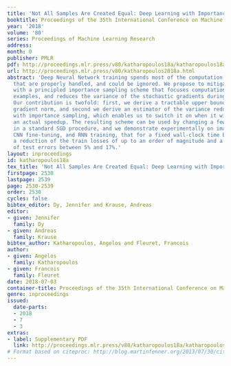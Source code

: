 ```yaml
---
title: 'Not All Samples Are Created Equal: Deep Learning with Importance Sampling'
booktitle: Proceedings of the 35th International Conference on Machine Learning
year: '2018'
volume: '80'
series: Proceedings of Machine Learning Research
address: 
month: 0
publisher: PMLR
pdf: http://proceedings.mlr.press/v80/katharopoulos18a/katharopoulos18a.pdf
url: http://proceedings.mlr.press/v80/katharopoulos2018a.html
abstract: 'Deep Neural Network training spends most of the computation on examples
  that are properly handled, and could be ignored. We propose to mitigate this phenomenon
  with a principled importance sampling scheme that focuses computation on "informative"
  examples, and reduces the variance of the stochastic gradients during training.
  Our contribution is twofold: first, we derive a tractable upper bound to the per-sample
  gradient norm, and second we derive an estimator of the variance reduction achieved
  with importance sampling, which enables us to switch it on when it will result in
  an actual speedup. The resulting scheme can be used by changing a few lines of code
  in a standard SGD procedure, and we demonstrate experimentally on image classification,
  CNN fine-tuning, and RNN training, that for a fixed wall-clock time budget, it provides
  a reduction of the train losses of up to an order of magnitude and a relative improvement
  of test errors between 5% and 17%.'
layout: inproceedings
id: katharopoulos18a
tex_title: 'Not All Samples Are Created Equal: Deep Learning with Importance Sampling'
firstpage: 2530
lastpage: 2539
page: 2530-2539
order: 2530
cycles: false
bibtex_editor: Dy, Jennifer and Krause, Andreas
editor:
- given: Jennifer
  family: Dy
- given: Andreas
  family: Krause
bibtex_author: Katharopoulos, Angelos and Fleuret, Francois
author:
- given: Angelos
  family: Katharopoulos
- given: Francois
  family: Fleuret
date: 2018-07-03
container-title: Proceedings of the 35th International Conference on Machine Learning
genre: inproceedings
issued:
  date-parts:
  - 2018
  - 7
  - 3
extras:
- label: Supplementary PDF
  link: http://proceedings.mlr.press/v80/katharopoulos18a/katharopoulos18a-supp.pdf
# Format based on citeproc: http://blog.martinfenner.org/2013/07/30/citeproc-yaml-for-bibliographies/
---
```

